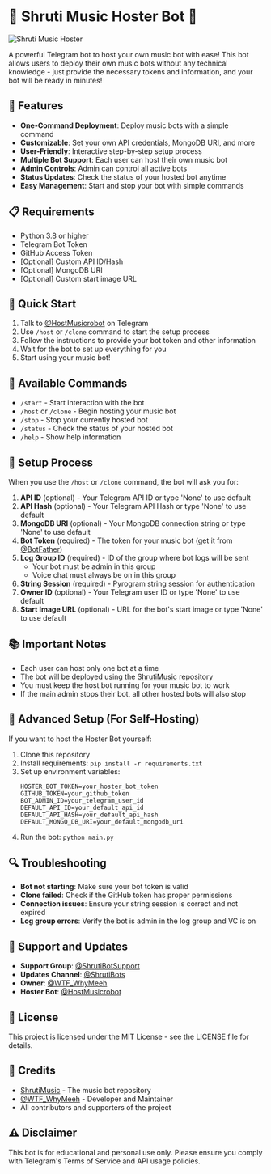 # 🎵 Shruti Music Hoster Bot 🎵

![Shruti Music Hoster](https://envs.sh/r2J.jpg)

A powerful Telegram bot to host your own music bot with ease! This bot allows users to deploy their own music bots without any technical knowledge - just provide the necessary tokens and information, and your bot will be ready in minutes!

## 🌟 Features

- **One-Command Deployment**: Deploy music bots with a simple command
- **Customizable**: Set your own API credentials, MongoDB URI, and more
- **User-Friendly**: Interactive step-by-step setup process
- **Multiple Bot Support**: Each user can host their own music bot
- **Admin Controls**: Admin can control all active bots
- **Status Updates**: Check the status of your hosted bot anytime
- **Easy Management**: Start and stop your bot with simple commands

## 📋 Requirements

- Python 3.8 or higher
- Telegram Bot Token
- GitHub Access Token
- [Optional] Custom API ID/Hash
- [Optional] MongoDB URI
- [Optional] Custom start image URL

## 🚀 Quick Start

1. Talk to [@HostMusicrobot](http://t.me/HostMusicrobot) on Telegram
2. Use `/host` or `/clone` command to start the setup process
3. Follow the instructions to provide your bot token and other information
4. Wait for the bot to set up everything for you
5. Start using your music bot!

## 📝 Available Commands

- `/start` - Start interaction with the bot
- `/host` or `/clone` - Begin hosting your music bot
- `/stop` - Stop your currently hosted bot
- `/status` - Check the status of your hosted bot
- `/help` - Show help information

## 📌 Setup Process

When you use the `/host` or `/clone` command, the bot will ask you for:

1. **API ID** (optional) - Your Telegram API ID or type 'None' to use default
2. **API Hash** (optional) - Your Telegram API Hash or type 'None' to use default
3. **MongoDB URI** (optional) - Your MongoDB connection string or type 'None' to use default
4. **Bot Token** (required) - The token for your music bot (get it from [@BotFather](http://t.me/BotFather))
5. **Log Group ID** (required) - ID of the group where bot logs will be sent
   - Your bot must be admin in this group
   - Voice chat must always be on in this group
6. **String Session** (required) - Pyrogram string session for authentication
7. **Owner ID** (optional) - Your Telegram user ID or type 'None' to use default
8. **Start Image URL** (optional) - URL for the bot's start image or type 'None' to use default

## 📚 Important Notes

- Each user can host only one bot at a time
- The bot will be deployed using the [ShrutiMusic](https://github.com/MesteriousPrivate/ShrutiMusic) repository
- You must keep the host bot running for your music bot to work
- If the main admin stops their bot, all other hosted bots will also stop

## 🔧 Advanced Setup (For Self-Hosting)

If you want to host the Hoster Bot yourself:

1. Clone this repository
2. Install requirements: `pip install -r requirements.txt`
3. Set up environment variables:
   ```
   HOSTER_BOT_TOKEN=your_hoster_bot_token
   GITHUB_TOKEN=your_github_token
   BOT_ADMIN_ID=your_telegram_user_id
   DEFAULT_API_ID=your_default_api_id
   DEFAULT_API_HASH=your_default_api_hash
   DEFAULT_MONGO_DB_URI=your_default_mongodb_uri
   ```
4. Run the bot: `python main.py`

## 🔍 Troubleshooting

- **Bot not starting**: Make sure your bot token is valid
- **Clone failed**: Check if the GitHub token has proper permissions
- **Connection issues**: Ensure your string session is correct and not expired
- **Log group errors**: Verify the bot is admin in the log group and VC is on

## 📢 Support and Updates

- **Support Group**: [@ShrutiBotSupport](https://t.me/ShrutiBotSupport)
- **Updates Channel**: [@ShrutiBots](https://t.me/ShrutiBots)
- **Owner**: [@WTF_WhyMeeh](https://t.me/WTF_WhyMeeh)
- **Hoster Bot**: [@HostMusicrobot](http://t.me/HostMusicrobot)

## 📝 License

This project is licensed under the MIT License - see the LICENSE file for details.

## 💖 Credits

- [ShrutiMusic](https://github.com/MesteriousPrivate/ShrutiMusic) - The music bot repository
- [@WTF_WhyMeeh](https://t.me/WTF_WhyMeeh) - Developer and Maintainer
- All contributors and supporters of the project

## ⚠️ Disclaimer

This bot is for educational and personal use only. Please ensure you comply with Telegram's Terms of Service and API usage policies.
